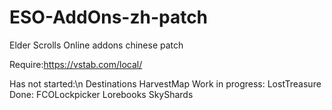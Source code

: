 # ESO-AddOns-zh-patch
Elder Scrolls Online addons chinese patch
	
Require:https://vstab.com/local/

Has not started:\n
  Destinations
  HarvestMap
Work in progress:
  LostTreasure
Done:
  FCOLockpicker
  Lorebooks
  SkyShards
